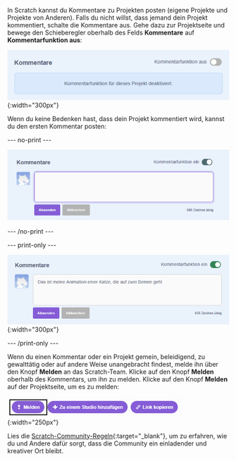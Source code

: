 In Scratch kannst du Kommentare zu Projekten posten (eigene Projekte und Projekte von Anderen). Falls du nicht willst, dass jemand dein Projekt kommentiert, schalte die Kommentare aus. Gehe dazu zur Projektseite und bewege den Schieberegler oberhalb des Felds **Kommentare** auf **Kommentarfunktion aus**:

![Der Schieberegler oberhalb des Felds „Kommentare“ ist in der Position „Kommentarfunktion aus“. Diese Nachricht wird angezeigt: "Kommentarfunktion für dieses Projekt deaktiviert."](images/comments-off.png){:width="300px"}

Wenn du keine Bedenken hast, dass dein Projekt kommentiert wird, kannst du den ersten Kommentar posten:

--- no-print ---

![Tippe in das Feld „Kommentare“ den Text "Das ist meine Animation einer Katze, die auf zwei Beinen läuft" und klicke dann darunter zum Posten auf den Knopf „Absenden“. Der Schieberegler über dem Feld „Kommentare“ steht auf „Kommentarfunktion ein“.](images/add_comments.gif)

--- /no-print ---

--- print-only ---

![Klicke auf den blauen Knopf „Absenden“, um den Kommentar zu posten. Der Schieberegler über dem Feld „Kommentare“ steht auf „Kommentarfunktion ein“.](images/add_comments.png){:width="300px"}

--- /print-only ---

Wenn du einen Kommentar oder ein Projekt gemein, beleidigend, zu gewalttätig oder auf andere Weise unangebracht findest, melde ihn über den Knopf **Melden** an das Scratch-Team. Klicke auf den Knopf **Melden** oberhalb des Kommentars, um ihn zu melden. Klicke auf den Knopf **Melden** auf der Projektseite, um es zu melden:

![Hervorgehobener Knopf „Melden“.](images/add_report.png){:width="250px"}

Lies die [Scratch-Community-Regeln](https://scratch.mit.edu/community_guidelines){:target="_blank"}, um zu erfahren, wie du und Andere dafür sorgt, dass die Community ein einladender und kreativer Ort bleibt.
